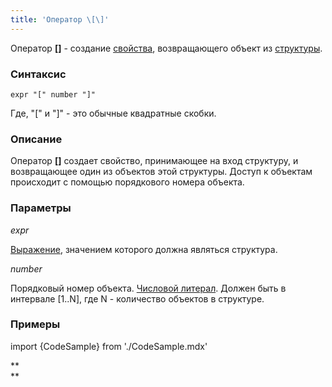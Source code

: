 ```yaml
---
title: 'Оператор \[\]'
---
```


Оператор **\[\]** - создание [свойства](Properties.md), возвращающего объект из [структуры](Structure_operations_STRUCT_.md).

### Синтаксис

    expr "[" number "]"

Где, "\[" и "\]" - это обычные квадратные скобки.

### Описание

Оператор **\[\]** создает свойство, принимающее на вход структуру, и возвращающее один из объектов этой структуры. Доступ к объектам происходит с помощью порядкового номера объекта. 

### Параметры

*expr*

[Выражение](Expression.md), значением которого должна являться структура.

*number*

Порядковый номер объекта. [Числовой литерал](Literals.md#intliteral-broken). Должен быть в интервале \[1..N\], где N - количество объектов в структуре.

### Примеры


import {CodeSample} from './CodeSample.mdx'

<CodeSample url="https://ru-documentation.lsfusion.org/sample?file=OperatorPropertySample&block=brackets"/>

**  
**
